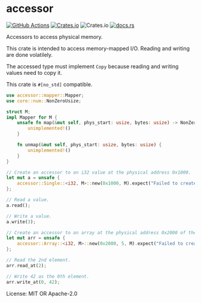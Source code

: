 # accessor

[![GitHub Actions](https://github.com/toku-sa-n/accessor/workflows/Rust/badge.svg)](https://github.com/toku-sa-n/accessor/actions)
[![Crates.io](https://img.shields.io/crates/v/accessor)](https://crates.io/crates/accessor)
![Crates.io](https://img.shields.io/crates/l/accessor)
[![docs.rs](https://docs.rs/accessor/badge.svg)](https://docs.rs/accessor)

Accessors to access physical memory.

This crate is intended to access memory-mapped I/O. Reading and writing are done volatilely.

The accessed type must implement `Copy` because reading and writing values need to copy it.

This crate is `#[no_std]` compatible.

```rust
use accessor::mapper::Mapper;
use core::num::NonZeroUsize;

struct M;
impl Mapper for M {
    unsafe fn map(&mut self, phys_start: usize, bytes: usize) -> NonZeroUsize {
        unimplemented!()
    }

    fn unmap(&mut self, phys_start: usize, bytes: usize) {
        unimplemented!()
    }
}

// Create an accessor to an i32 value at the physical address 0x1000.
let mut a = unsafe {
    accessor::Single::<i32, M>::new(0x1000, M).expect("Failed to create an accessor.")
};

// Read a value.
a.read();

// Write a value.
a.write(3);

// Create an accessor to an array at the physical address 0x2000 of the type i32 that has 5 elements.
let mut arr = unsafe {
    accessor::Array::<i32, M>::new(0x2000, 5, M).expect("Failed to create an accessor.")
};

// Read the 2nd element.
arr.read_at(2);

// Write 42 as the 0th element.
arr.write_at(0, 42);
```

License: MIT OR Apache-2.0

